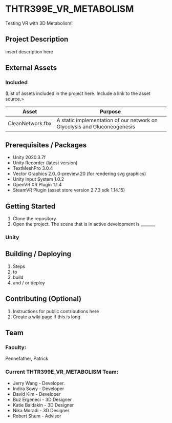 # THTR399E_VR_METABOLISM

Testing VR with 3D Metabolism!

## Project Description
insert description here

## External Assets

### Included
(List of assets included in the project here. Include a link to the asset source.>

| Asset | Purpose |
| ------ | ------ |
| CleanNetwork.fbx | A static implementation of our network on Glycolysis and Gluconeogenesis |

## Prerequisites / Packages
- Unity 2020.3.7f
- Unity Recorder (latest version)
- TextMeshPro 3.0.4
- Vector Graphics 2.0..0-preview.20 (for rendering svg graphics)
- Unity Input System 1.0.2
- OpenVR XR Plugin 1.1.4
- SteamVR Plugin (asset store version 2.7.3 sdk 1.14.15)

## Getting Started
1. Clone the repository
2. Open the project.  The scene that is in active development is _______

### Unity

## Building / Deploying

1. Steps
2. to
3. build
4. and / or deploy

## Contributing (Optional) 

1. Instructions for public contributions here
2. Create a wiki page if this is long

## Team

### Faculty:
Pennefather, Patrick

### Current THTR399E_VR_METABOLISM Team:

- Jerry Wang - Developer.
- Indira Sowy - Developer
- David Kim - Developer
- Buz Ergeneci - 3D Designer
- Katie Baldakin - 3D Designer
- Nika Moradi - 3D Designer
- Robert Shum -  Advisor

